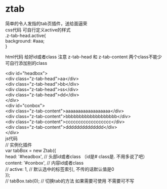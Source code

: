 # ztab
<div>简单的令人发指的tab页插件，送给面逼荣</div>

<div>css代码 可自行定义active的样式</div>
<div>.z-tab-head.active{</div>
  <div>background: #aaa;</div>
<div>}</div>

html代码 给好id或者class  注意 z-tab-head 和 z-tab-content 两个class不能少  可自行添加别的class
<div>&lt;div id=&quot;headbox&quot;&gt;</div>
  <div>&lt;div class=&quot;z-tab-head&quot;&gt;aa&lt;/div&gt;</div>
  <div>&lt;div class=&quot;z-tab-head&quot;&gt;bb&lt;/div&gt;</div>
  <div>&lt;div class=&quot;z-tab-head&quot;&gt;ss&lt;/div&gt;</div>
  <div>&lt;div class=&quot;z-tab-head&quot;&gt;dd&lt;/div&gt;</div>
<div>&lt;/div&gt;</div>
<div>&lt;div id=&quot;conbox&quot;&gt;</div>
  <div>&lt;div class=&quot;z-tab-content&quot;&gt;aaaaaaaaaaaaaaaaaa&lt;/div&gt;</div>
  <div>&lt;div class=&quot;z-tab-content&quot;&gt;bbbbbbbbbbbbbbbbbbb&lt;/div&gt;</div>
  <div>&lt;div class=&quot;z-tab-content&quot;&gt;cccccccccccccccccc&lt;/div&gt;</div>
  <div>&lt;div class=&quot;z-tab-content&quot;&gt;dddddddddddddd&lt;/div&gt;</div>
<div>&lt;/div&gt;</div>

<div>js代码</div>
<div>// 实例化插件</div>
<div>var tabBox = new Ztab({</div>
  <div>head: '#headbox',	// 头部id或者class （id是#  class是. 不用多说了吧）</div>
  <div>content: '#conbox', // 内容id或者class </div>
  <div>// active: 1,	// 默认选中的标签索引, 不传的话默认值是0</div>
<div>});</div>
<div>// tabBox.tab(0);	// 切换tab的方法 如果需要可使用 不需要可不写</div>
